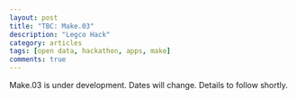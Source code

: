 ```yaml
---
layout: post
title: "TBC: Make.03"
description: "Legco Hack"
category: articles
tags: [open data, hackathon, apps, make]
comments: true
---
```


Make.03 is under development. Dates will change. Details to follow shortly.
